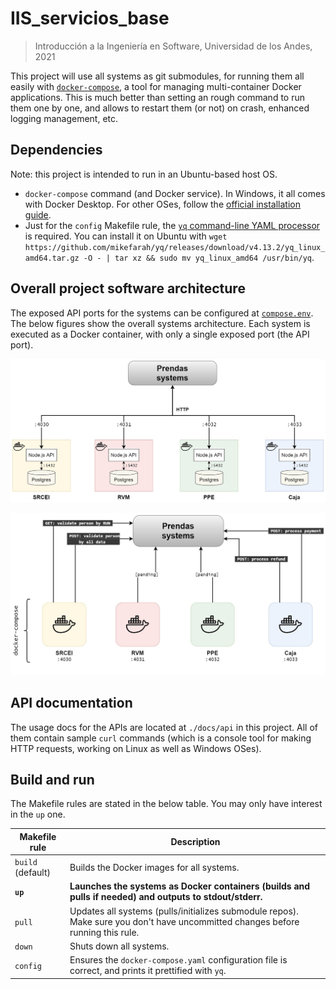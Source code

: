 # IIS_servicios_base

> Introducción a la Ingeniería en Software, Universidad de los Andes, 2021

This project will use all systems as git submodules, for running them all easily with [`docker-compose`](https://docs.docker.com/compose/), a tool for managing multi-container Docker applications. This is much better than setting an rough command to run them one by one, and allows to restart them (or not) on crash, enhanced logging management, etc.

## Dependencies

Note: this project is intended to run in an Ubuntu-based host OS.

- `docker-compose` command (and Docker service). In Windows, it all comes with Docker Desktop. For other OSes, follow the [official installation guide](https://docs.docker.com/compose/install/).
- Just for the `config` Makefile rule, the [`yq` command-line YAML processor](https://github.com/mikefarah/yq) is required. You can install it on Ubuntu with `wget https://github.com/mikefarah/yq/releases/download/v4.13.2/yq_linux_amd64.tar.gz -O - | tar xz && sudo mv yq_linux_amd64 /usr/bin/yq`.

## Overall project software architecture

The exposed API ports for the systems can be configured at [`compose.env`](./compose.env). The below figures show the overall systems architecture. Each system is executed as a Docker container, with only a single exposed port (the API port).

![Overall systems diagram](./docs/diagram_overall.jpg "Overall diagram")

![API calls](./docs/diagram_api_calls.jpg "API calls diagram")

## API documentation

The usage docs for the APIs are located at `./docs/api` in this project. All of them contain sample `curl` commands (which is a console tool for making HTTP requests, working on Linux as well as Windows OSes).

## Build and run

The Makefile rules are stated in the below table. You may only have interest in the `up` one.

| Makefile rule     | Description                                                                                                                     |
| ----------------- | ------------------------------------------------------------------------------------------------------------------------------- |
| `build` (default) | Builds the Docker images for all systems.                                                                                       |
| **`up`**          | **Launches the systems as Docker containers (builds and pulls if needed) and outputs to stdout/stderr.**                        |
| `pull`            | Updates all systems (pulls/initializes submodule repos). Make sure you don't have uncommitted changes before running this rule. |
| `down`            | Shuts down all systems.                                                                                                         |
| `config`          | Ensures the `docker-compose.yaml` configuration file is correct, and prints it prettified with `yq`.                            |
